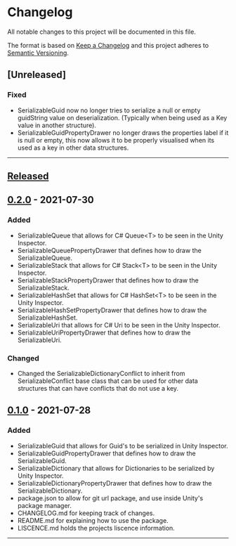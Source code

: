 # Changelog

All notable changes to this project will be documented in this file.

The format is based on [Keep a Changelog][Keep a Changelog] and this project adheres to [Semantic Versioning][Semantic Versioning].

## [Unreleased]

### Fixed

- SerializableGuid now no longer tries to serialize a null or empty guidString value on deserialization. (Typically when being used as a Key value in another structure).
- SerializableGuidPropertyDrawer no longer draws the properties label if it is null or empty, this now allows it to be properly visualised when its used as a key in other data structures.

---

## [Released]

## [0.2.0] - 2021-07-30

### Added

- SerializableQueue that allows for C# Queue&lt;T&gt; to be seen in the Unity Inspector.
- SerializableQueuePropertyDrawer that defines how to draw the SerializableQueue.
- SerializableStack that allows for C# Stack&lt;T&gt; to be seen in the Unity Inspector.
- SerializableStackPropertyDrawer that defines how to draw the SerializableStack.
- SerializableHashSet that allows for C# HashSet&lt;T&gt; to be seen in the Unity Inspector.
- SerializableHashSetPropertyDrawer that defines how to draw the SerializableHashSet.
- SerializableUri that allows for C# Uri to be seen in the Unity Inspector.
- SerializableUriPropertyDrawer that defines how to draw the SerializableUri.

### Changed

- Changed the SerializableDictionaryConflict to inherit from SerializableConflict base class that can be used for other data structures that can have conflicts that do not use a key.

## [0.1.0] - 2021-07-28

### Added

- SerializableGuid that allows for Guid's to be serialized in Unity Inspector.
- SerializableGuidPropertyDrawer that defines how to draw the SerializableGuid.
- SerializableDictionary that allows for Dictionaries to be serialized by Unity Inspector.
- SerializableDictionaryPropertyDrawer that defines how to draw the SerializableDictionary.
- package.json to allow for git url package, and use inside Unity's package manager.
- CHANGELOG.md for keeping track of changes.
- README.md for explaining how to use the package.
- LISCENCE.md holds the projects liscence information.

---

<!-- Links -->
[Keep a Changelog]: https://keepachangelog.com/
[Semantic Versioning]: https://semver.org/

<!-- Versions -->
[Released]: https://github.com/ChrisHargrove/Serializables/releases
[0.2.0]: https://github.com/ChrisHargrove/Serializables/releases/v0.2.0
[0.1.0]: https://github.com/ChrisHargrove/Serializables/releases/v0.1.0
